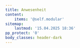 ```yaml
---
title: Anwesenheit
content:
    items: '@self.modular'
sitemap:
    lastmod: '15.04.2025 18:36'
pp_protect: '0'
body_classes: header-dark
---
```


